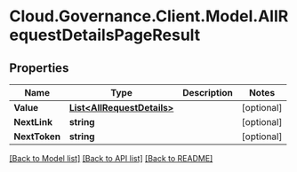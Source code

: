 # Cloud.Governance.Client.Model.AllRequestDetailsPageResult
## Properties

Name | Type | Description | Notes
------------ | ------------- | ------------- | -------------
**Value** | [**List&lt;AllRequestDetails&gt;**](AllRequestDetails.md) |  | [optional] 
**NextLink** | **string** |  | [optional] 
**NextToken** | **string** |  | [optional] 

[[Back to Model list]](../README.md#documentation-for-models) [[Back to API list]](../README.md#documentation-for-api-endpoints) [[Back to README]](../README.md)

